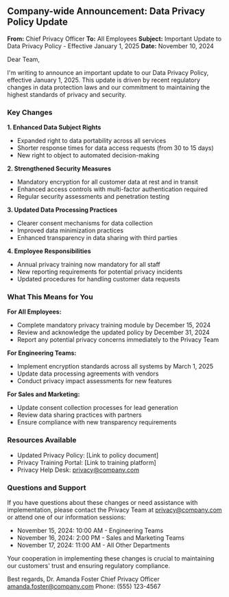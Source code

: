 ## Company-wide Announcement: Data Privacy Policy Update

**From:** Chief Privacy Officer
**To:** All Employees
**Subject:** Important Update to Data Privacy Policy - Effective January 1, 2025
**Date:** November 10, 2024

Dear Team,

I'm writing to announce an important update to our Data Privacy Policy, effective January 1, 2025. This update is driven by recent regulatory changes in data protection laws and our commitment to maintaining the highest standards of privacy and security.

### Key Changes

**1. Enhanced Data Subject Rights**
- Expanded right to data portability across all services
- Shorter response times for data access requests (from 30 to 15 days)
- New right to object to automated decision-making

**2. Strengthened Security Measures**
- Mandatory encryption for all customer data at rest and in transit
- Enhanced access controls with multi-factor authentication required
- Regular security assessments and penetration testing

**3. Updated Data Processing Practices**
- Clearer consent mechanisms for data collection
- Improved data minimization practices
- Enhanced transparency in data sharing with third parties

**4. Employee Responsibilities**
- Annual privacy training now mandatory for all staff
- New reporting requirements for potential privacy incidents
- Updated procedures for handling customer data requests

### What This Means for You

**For All Employees:**
- Complete mandatory privacy training module by December 15, 2024
- Review and acknowledge the updated policy by December 31, 2024
- Report any potential privacy concerns immediately to the Privacy Team

**For Engineering Teams:**
- Implement encryption standards across all systems by March 1, 2025
- Update data processing agreements with vendors
- Conduct privacy impact assessments for new features

**For Sales and Marketing:**
- Update consent collection processes for lead generation
- Review data sharing practices with partners
- Ensure compliance with new transparency requirements

### Resources Available

- Updated Privacy Policy: [Link to policy document]
- Privacy Training Portal: [Link to training platform]
- Privacy Help Desk: privacy@company.com

### Questions and Support

If you have questions about these changes or need assistance with implementation, please contact the Privacy Team at privacy@company.com or attend one of our information sessions:

- November 15, 2024: 10:00 AM - Engineering Teams
- November 16, 2024: 2:00 PM - Sales and Marketing Teams
- November 17, 2024: 11:00 AM - All Other Departments

Your cooperation in implementing these changes is crucial to maintaining our customers' trust and ensuring regulatory compliance.

Best regards,
Dr. Amanda Foster
Chief Privacy Officer
amanda.foster@company.com
Phone: (555) 123-4567
